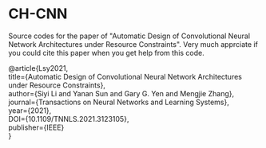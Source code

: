 # CH-CNN
Source codes for the paper of "Automatic Design of Convolutional Neural Network Architectures under Resource Constraints". Very much apprciate if you could cite this paper when you get help from this code.

@article{Lsy2021,  
title={Automatic Design of Convolutional Neural Network Architectures under Resource Constraints},  
author={Siyi Li and Yanan Sun and Gary G. Yen and Mengjie Zhang},  
journal={Transactions on Neural Networks and Learning Systems},  
year={2021},  
DOI={10.1109/TNNLS.2021.3123105},  
publisher={IEEE}  
}
